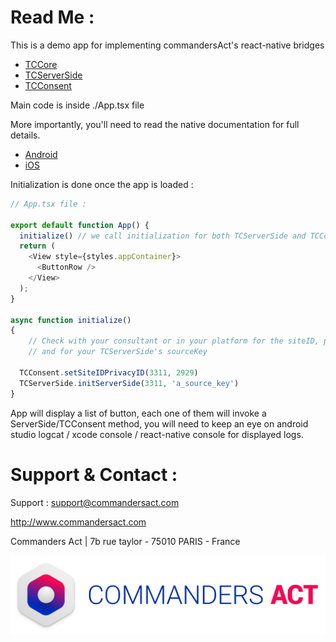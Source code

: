 
# Read Me : 

This is a demo app for implementing commandersAct's react-native bridges

* [TCCore](https://github.com/CommandersAct/tccore-react-native)
* [TCServerSide](https://github.com/CommandersAct/tcserverside-react-native)
* [TCConsent](https://github.com/CommandersAct/tcconsent-react-native)


Main code is inside ./App.tsx file

More importantly, you'll need to read the native documentation for full details.
 * [Android](https://github.com/CommandersAct/Androidv5)
 * [iOS](https://github.com/commandersact/iosv5)

Initialization is done once the app is loaded : 

```js
// App.tsx file :

export default function App() {
  initialize() // we call initialization for both TCServerSide and TCConsent bridges
  return (
    <View style={styles.appContainer}>
      <ButtonRow />
    </View>
  );
}

async function initialize()
{
    // Check with your consultant or in your platform for the siteID, privacyID for TCConsent,
    // and for your TCServerSide's sourceKey

  TCConsent.setSiteIDPrivacyID(3311, 2929)
  TCServerSide.initServerSide(3311, 'a_source_key')
}

```
App will display a list of button, each one of them will invoke a ServerSide/TCConsent method, you will need to keep an eye on android studio logcat / xcode console / react-native console for displayed logs. 


# Support & Contact : 

Support : support@commandersact.com

http://www.commandersact.com

Commanders Act | 7b rue taylor - 75010 PARIS - France

![Commanders Act logo](res/ca_logo.png)
